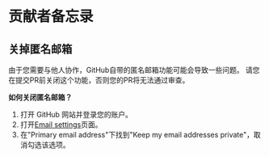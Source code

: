 # 贡献者备忘录


## 关掉匿名邮箱 <!-- {#disable-anonymous-email} -->

由于您需要与他人协作，GitHub自带的匿名邮箱功能可能会导致一些问题。
请您在提交PR前关闭这个功能，否则您的PR将无法通过审查。

**如何关闭匿名邮箱？**

1. 打开 GitHub 网站并登录您的账户。
2. 打开[Email settings](https://github.com/settings/emails)页面。
3. 在"Primary email address"下找到"Keep my email addresses private"，取消勾选该选项。
